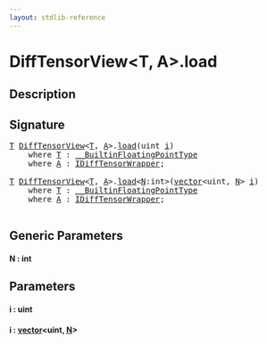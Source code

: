 ```yaml
---
layout: stdlib-reference
---
```


# DiffTensorView\<T, A\>\.load

## Description





## Signature 

<pre>
<a href="index.md#typeparam-T" class="code_type">T</a> <a href="index.md" class="code_type">DiffTensorView</a>&lt;<a href="index.md#typeparam-T" class="code_type">T</a>, <a href="index.md#typeparam-A" class="code_type">A</a>&gt;.<a href="load.md">load</a>(<span class="code_keyword">uint</span> <a href="load.md#decl-i" class="code_param">i</a>)
    <span class='code_keyword'>where</span> <a href="index.md#typeparam-T" class="code_type">T</a> : <a href="../../interfaces/0_builtinfloatingpointtype-029hm/index.md" class="code_type">__BuiltinFloatingPointType</a>
    <span class='code_keyword'>where</span> <a href="index.md#typeparam-A" class="code_type">A</a> : <a href="../../interfaces/idifftensorwrapper-015b/index.md" class="code_type">IDiffTensorWrapper</a>;

<a href="index.md#typeparam-T" class="code_type">T</a> <a href="index.md" class="code_type">DiffTensorView</a>&lt;<a href="index.md#typeparam-T" class="code_type">T</a>, <a href="index.md#typeparam-A" class="code_type">A</a>&gt;.<a href="load.md">load</a>&lt;<a href="load.md#decl-N" class="code_var">N</a>:<span class="code_keyword">int</span>&gt;(<a href="../vector/index.md" class="code_type">vector</a>&lt;<span class="code_keyword">uint</span>, <a href="load.md#decl-N" class="code_var">N</a>&gt; <a href="load.md#decl-i" class="code_param">i</a>)
    <span class='code_keyword'>where</span> <a href="index.md#typeparam-T" class="code_type">T</a> : <a href="../../interfaces/0_builtinfloatingpointtype-029hm/index.md" class="code_type">__BuiltinFloatingPointType</a>
    <span class='code_keyword'>where</span> <a href="index.md#typeparam-A" class="code_type">A</a> : <a href="../../interfaces/idifftensorwrapper-015b/index.md" class="code_type">IDiffTensorWrapper</a>;

</pre>

## Generic Parameters

####  <a id="decl-N"></a>N  : int

## Parameters

####  <a id="decl-i"></a>i  : uint
####  <a id="decl-i"></a>i  : [vector](../vector/index.md)\<uint, [N](../vector/index.md#decl-N)\>


<script>
// Fix .md links to .html when on ReadTheDocs
if (window.location.hostname.includes('readthedocs') || 
    window.location.hostname.includes('rtfd.io')) {
  document.addEventListener('DOMContentLoaded', function() {
    const links = document.querySelectorAll('a');
    links.forEach(link => {
      const href = link.getAttribute('href');
      if (href && href.includes('.md')) {
        // This regex will handle .md links with or without fragment identifiers or query parameters
        link.href = link.href.replace(/(.+)\.md(#[^?]*)?(\?.*)?$/, '$1.html$2$3');
      }
    });
  });
}
</script>
